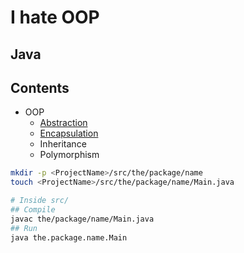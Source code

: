 # I hate OOP

## Java

## Contents
* OOP
  * [Abstraction](https://github.com/egargo/study/tree/master/java/oop/abstraction/src/study/oop/abstraction)
  * [Encapsulation](https://github.com/egargo/study/tree/master/java/oop/encapsulation/src/study/oop/encapsulation)
  * Inheritance
  * Polymorphism

```sh
mkdir -p <ProjectName>/src/the/package/name
touch <ProjectName>/src/the/package/name/Main.java

# Inside src/
## Compile
javac the/package/name/Main.java
## Run
java the.package.name.Main
```
